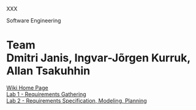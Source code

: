 XXX

Software Engineering

Team <br>
Dmitri Janis, Ingvar-Jõrgen Kurruk, Allan Tsakuhhin
===

<a href="https://github.com/Tsakuhhin/XXX/wiki">Wiki Home Page</a><br>
<a href="https://github.com/Tsakuhhin/XXX/wiki/Homework-1">Lab 1 - Requirements Gathering</a><br>
<a href="https://github.com/Tsakuhhin/XXX/wiki/Homework-2">Lab 2 - Requirements Specification, Modeling, Planning</a>
